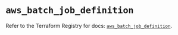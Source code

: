 # `aws_batch_job_definition`

Refer to the Terraform Registry for docs: [`aws_batch_job_definition`](https://registry.terraform.io/providers/hashicorp/aws/5.33.0/docs/resources/batch_job_definition).
